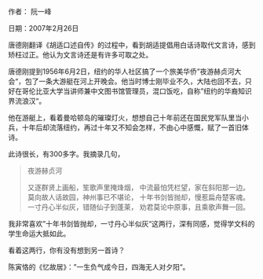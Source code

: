 作者： 阮一峰

日期：2007年2月26日

唐德刚翻译《胡适口述自传》的过程中，看到胡适提倡用白话诗取代文言诗，感到矫枉过正。他认为文言诗还是有许多可取之处。

唐德刚提到1956年6月2日，纽约的华人社区搞了一个旅美华侨”夜游赫贞河大会“，包了一条大游艇在河上开晚会。他当时博士刚毕业不久，大陆也回不去，只好在哥伦比亚大学当讲师兼中文图书馆管理员，混口饭吃，自称”纽约的华裔知识界流浪汉“。

他在游艇上，看着曼哈顿岛的璀璨灯火，想想自己十年前还在国民党军队里当小兵，十年后却流落纽约，再过十年又不知会怎样，不由心中感慨，赋了一首旧体诗。

此诗很长，有300多字。我摘录几句，

>夜游赫贞河
>
>又逐群贤上画船，笙歌声里掩烽烟，
>中流最怕凭栏望，家在斜阳那一边。
>莫向故人话故园，神州事已不堪论，
>十年书剑皆抛却，慢惹扁舟楚客魂。
>一寸丹心半似灰，错随仙子到蓬莱，
>劝君莫论中原事，且乘歌声舞一回。

我非常喜欢”十年书剑皆抛却，一寸丹心半似灰“这两行，深有同感，觉得学文科的学生命运大抵如此。

看着这两行，你有没有想到另一首诗？

陈寅恪的《忆故居》：”一生负气成今日，四海无人对夕阳“。